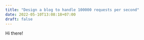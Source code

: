 ```yaml
---
title: "Design a blog to handle 100000 requests per second"
date: 2022-05-10T13:08:18+07:00
draft: false
---
```



Hi there!
